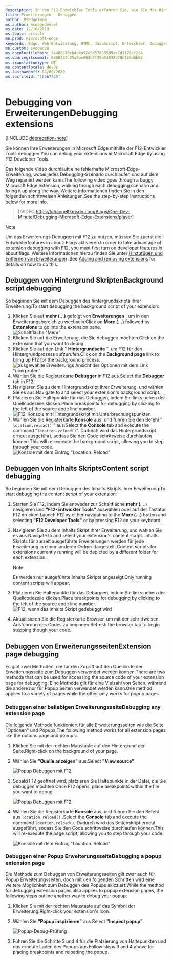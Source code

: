 ```yaml
---
description: In den F12-Entwickler Tools erfahren Sie, wie Sie das Hintergrundskript einer Erweiterung, Inhalts Skripts und Erweiterungsseiten Debuggen.
title: Erweiterungen – Debuggen
author: MSEdgeTeam
ms.author: msedgedevrel
ms.date: 12/16/2019
ms.topic: article
ms.prod: microsoft-edge
keywords: Edge, Web-Entwicklung, HTML, JavaScript, Entwickler, Debuggen, Debuggen
ms.custom: seodec18
ms.openlocfilehash: 34488870cb4e4a92a9d57859509ce7d1176cf284
ms.sourcegitcommit: 6860234c25a8be863b7f29a54838e78e120dbb62
ms.translationtype: MT
ms.contentlocale: de-DE
ms.lasthandoff: 04/09/2020
ms.locfileid: "10567435"
---
```

# <span data-ttu-id="7b792-104">Debugging von Erweiterungen</span><span class="sxs-lookup"><span data-stu-id="7b792-104">Debugging extensions</span></span>  

[!INCLUDE [deprecation-note](../includes/deprecation-note.md)]  

<span data-ttu-id="7b792-105">Sie können Ihre Erweiterungen in Microsoft Edge mithilfe der F12-Entwickler Tools debuggen.</span><span class="sxs-lookup"><span data-stu-id="7b792-105">You can debug your extensions in Microsoft Edge by using F12 Developer Tools.</span></span>

<span data-ttu-id="7b792-106">Das folgende Video durchläuft eine fehlerhafte Microsoft-Edge-Erweiterung, wobei jedes Debugging-Szenario durchlaufen und auf dem Weg repariert werden kann.</span><span class="sxs-lookup"><span data-stu-id="7b792-106">The following video goes through a buggy Microsoft Edge extension, walking though each debugging scenario and fixing it up along the way.</span></span> <span data-ttu-id="7b792-107">Weitere Informationen finden Sie in den folgenden schrittweisen Anleitungen.</span><span class="sxs-lookup"><span data-stu-id="7b792-107">See the step-by-step instructions below for more info.</span></span>

> [!VIDEO https://channel9.msdn.com/Blogs/One-Dev-Minute/Debugging-Microsoft-Edge-Extensions/player]


> [!NOTE]
> <span data-ttu-id="7b792-108">Um das Erweiterungs Debuggen mit F12 zu nutzen, müssen Sie zuerst die Entwicklerfeatures in about: Flags aktivieren.</span><span class="sxs-lookup"><span data-stu-id="7b792-108">In order to take advantage of extension debugging with F12, you must first turn on developer features in about:flags.</span></span> <span data-ttu-id="7b792-109">Weitere Informationen hierzu finden Sie unter [Hinzufügen und Entfernen von Erweiterungen](./adding-and-removing-extensions.md) .</span><span class="sxs-lookup"><span data-stu-id="7b792-109">See [Adding and removing extensions](./adding-and-removing-extensions.md) for details on how to do this.</span></span>


## <span data-ttu-id="7b792-110">Debuggen von Hintergrund Skripten</span><span class="sxs-lookup"><span data-stu-id="7b792-110">Background script debugging</span></span>
<span data-ttu-id="7b792-111">So beginnen Sie mit dem Debuggen des hintergrundskripts ihrer Erweiterung:</span><span class="sxs-lookup"><span data-stu-id="7b792-111">To start debugging the background script of your extension:</span></span>

1. <span data-ttu-id="7b792-112">Klicken Sie auf **mehr (...)** gefolgt von **Erweiterungen** , um in den Erweiterungsbereich zu wechseln.</span><span class="sxs-lookup"><span data-stu-id="7b792-112">Click on **More (...)** followed by **Extensions** to go into the extension pane.</span></span>  
 ![Schaltfläche "Mehr"](./../media/morebutton.png)
2. <span data-ttu-id="7b792-114">Klicken Sie auf die Erweiterung, die Sie debuggen möchten.</span><span class="sxs-lookup"><span data-stu-id="7b792-114">Click on the extension that you want to debug.</span></span>
3. <span data-ttu-id="7b792-115">Klicken Sie auf den Link " **Hintergrundseite** ", um F12 für den Hintergrundprozess aufzurufen.</span><span class="sxs-lookup"><span data-stu-id="7b792-115">Click on the **Background page** link to bring up F12 for the background process.</span></span>  
 ![ausgewählte Erweiterungs Ansicht der Optionen mit dem Link "überprüfen"](./../media/debug-inspect.png)
4. <span data-ttu-id="7b792-117">Wählen Sie die Registerkarte **Debugger** in F12 aus.</span><span class="sxs-lookup"><span data-stu-id="7b792-117">Select the **Debugger** tab in F12.</span></span>
5. <span data-ttu-id="7b792-118">Navigieren Sie zu dem Hintergrundskript ihrer Erweiterung, und wählen Sie es aus.</span><span class="sxs-lookup"><span data-stu-id="7b792-118">Navigate to and select your extension's background script.</span></span>
6. <span data-ttu-id="7b792-119">Platzieren Sie Haltepunkte für das Debuggen, indem Sie links neben der Quellcodezeile klicken.</span><span class="sxs-lookup"><span data-stu-id="7b792-119">Place breakpoints for debugging by clicking to the left of the source code line number.</span></span>  
 ![F12-Konsole mit Hintergrundskript mit Unterbrechungspunkten](./../media/debug-f12-background.png)
7. <span data-ttu-id="7b792-121">Wählen Sie die Registerkarte **Konsole** aus, und führen Sie den Befehl " `location.reload()` " aus.</span><span class="sxs-lookup"><span data-stu-id="7b792-121">Select the **Console** tab and execute the command "`location.reload()`".</span></span> <span data-ttu-id="7b792-122">Dadurch wird das Hintergrundskript erneut ausgeführt, sodass Sie den Code schrittweise durchlaufen können.</span><span class="sxs-lookup"><span data-stu-id="7b792-122">This will re-execute the background script, allowing you to step through your code.</span></span>  
 ![Konsole mit dem Eintrag "Location. Reload"](./../media/debug-f12-background-console.png)


## <span data-ttu-id="7b792-124">Debuggen von Inhalts Skripts</span><span class="sxs-lookup"><span data-stu-id="7b792-124">Content script debugging</span></span>
<span data-ttu-id="7b792-125">So beginnen Sie mit dem Debuggen des Inhalts Skripts ihrer Erweiterung:</span><span class="sxs-lookup"><span data-stu-id="7b792-125">To start debugging the content script of your extension:</span></span>

1. <span data-ttu-id="7b792-126">Starten Sie F12, indem Sie entweder zur Schaltfläche **mehr (.** ..) navigieren und **"F12-Entwickler Tools"** auswählen oder auf der Tastatur F12 drücken.</span><span class="sxs-lookup"><span data-stu-id="7b792-126">Launch F12 by either navigating to the **More (...)** button and selecting **"F12 Developer Tools"** or by pressing F12 on your keyboard.</span></span>
2. <span data-ttu-id="7b792-127">Navigieren Sie zu dem Inhalts Skript ihrer Erweiterung, und wählen Sie es aus.</span><span class="sxs-lookup"><span data-stu-id="7b792-127">Navigate to and select your extension's content script.</span></span> <span data-ttu-id="7b792-128">Inhalts Skripts für zurzeit ausgeführte Erweiterungen werden für jede Erweiterung in einem anderen Ordner dargestellt.</span><span class="sxs-lookup"><span data-stu-id="7b792-128">Content scripts for extensions currently running will be depicted by a different folder for each extension.</span></span>

    > [!NOTE]
    > <span data-ttu-id="7b792-129">Es werden nur ausgeführte Inhalts Skripts angezeigt.</span><span class="sxs-lookup"><span data-stu-id="7b792-129">Only running content scripts will appear.</span></span>

3. <span data-ttu-id="7b792-130">Platzieren Sie Haltepunkte für das Debuggen, indem Sie links neben der Quellcodezeile klicken.</span><span class="sxs-lookup"><span data-stu-id="7b792-130">Place breakpoints for debugging by clicking to the left of the source code line number.</span></span>  
 ![F12, wenn das Inhalts Skript gedebuggt wird](./../media/debug-content-f12.png)
4. <span data-ttu-id="7b792-132">Aktualisieren Sie die Registerkarte Browser, um mit der schrittweisen Ausführung des Codes zu beginnen.</span><span class="sxs-lookup"><span data-stu-id="7b792-132">Refresh the browser tab to begin stepping though your code.</span></span>




## <span data-ttu-id="7b792-133">Debuggen von Erweiterungsseiten</span><span class="sxs-lookup"><span data-stu-id="7b792-133">Extension page debugging</span></span>

<span data-ttu-id="7b792-134">Es gibt zwei Methoden, die für den Zugriff auf den Quellcode der Erweiterungsseite zum Debuggen verwendet werden können.</span><span class="sxs-lookup"><span data-stu-id="7b792-134">There are two methods that can be used for accessing the source code of your extension page for debugging.</span></span> <span data-ttu-id="7b792-135">Eine Methode gilt für eine Vielzahl von Seiten, während die andere nur für Popup Seiten verwendet werden kann.</span><span class="sxs-lookup"><span data-stu-id="7b792-135">One method applies to a variety of pages while the other only works for popup pages.</span></span>

### <span data-ttu-id="7b792-136">Debuggen einer beliebigen Erweiterungsseite</span><span class="sxs-lookup"><span data-stu-id="7b792-136">Debugging any extension page</span></span>
<span data-ttu-id="7b792-137">Die folgende Methode funktioniert für alle Erweiterungsseiten wie die Seite "Optionen" und Popups:</span><span class="sxs-lookup"><span data-stu-id="7b792-137">The following method works for all extension pages like the options page and popups:</span></span>


1. <span data-ttu-id="7b792-138">Klicken Sie mit der rechten Maustaste auf den Hintergrund der Seite.</span><span class="sxs-lookup"><span data-stu-id="7b792-138">Right-click on the background of your page.</span></span>
2. <span data-ttu-id="7b792-139">Wählen Sie **"Quelle anzeigen"** aus.</span><span class="sxs-lookup"><span data-stu-id="7b792-139">Select **"View source"**.</span></span>

   ![Popup Debuggen mit F12](./../media/debug-popup-select.png)

3. <span data-ttu-id="7b792-141">Sobald F12 geöffnet wird, platzieren Sie Haltepunkte in der Datei, die Sie debuggen möchten.</span><span class="sxs-lookup"><span data-stu-id="7b792-141">Once F12 opens, place breakpoints within the file you want to debug.</span></span>

   ![Popup Debuggen mit F12](./../media/debug-popup-f12.png)
4. <span data-ttu-id="7b792-143">Wählen Sie die Registerkarte **Konsole** aus, und führen Sie den Befehl aus `location.reload()` .</span><span class="sxs-lookup"><span data-stu-id="7b792-143">Select the **Console** tab and execute the command `location.reload()`.</span></span> <span data-ttu-id="7b792-144">Dadurch wird das Seitenskript erneut ausgeführt, sodass Sie den Code schrittweise durchlaufen können.</span><span class="sxs-lookup"><span data-stu-id="7b792-144">This will re-execute the page script, allowing you to step through your code.</span></span>  

   ![Konsole mit dem Eintrag "Location. Reload"](./../media/debug-f12-background-console.png)

### <span data-ttu-id="7b792-146">Debuggen einer Popup Erweiterungsseite</span><span class="sxs-lookup"><span data-stu-id="7b792-146">Debugging a popup extension page</span></span>
<span data-ttu-id="7b792-147">Die Methode zum Debuggen von Erweiterungsseiten gilt zwar auch für Popup Erweiterungsseiten, doch mit den folgenden Schritten wird eine weitere Möglichkeit zum Debuggen des Popups skizziert:</span><span class="sxs-lookup"><span data-stu-id="7b792-147">While the method for debugging extension pages also applies to popup extension pages, the following steps outline another way to debug your popup:</span></span>

1. <span data-ttu-id="7b792-148">Klicken Sie mit der rechten Maustaste auf das Symbol der Erweiterung.</span><span class="sxs-lookup"><span data-stu-id="7b792-148">Right-click your extension's icon.</span></span>
2. <span data-ttu-id="7b792-149">Wählen Sie **"Popup inspizieren"** aus.</span><span class="sxs-lookup"><span data-stu-id="7b792-149">Select **"Inspect popup"**.</span></span>

   ![Popup-Debug-Prüfung](./../media/debug-popup-inspect.png)
3. <span data-ttu-id="7b792-151">Führen Sie die Schritte 3 und 4 für die Platzierung von Haltepunkten und das erneute Laden des Popups aus.</span><span class="sxs-lookup"><span data-stu-id="7b792-151">Follow steps 3 and 4 above for placing breakpoints and reloading the popup.</span></span>
